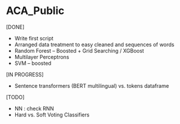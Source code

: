 # ACA_Public

[DONE]

- Write first script
- Arranged data treatment to easy cleaned and sequences of words
- Random Forest – Boosted + Grid Searching / XGBoost
- Multilayer Perceptrons
- SVM – boosted

[IN PROGRESS]

- Sentence transformers (BERT multilingual) vs. tokens dataframe

[TODO]

- NN : check RNN
- Hard vs. Soft Voting Classifiers
